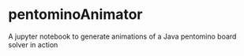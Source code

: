 # pentominoAnimator
A jupyter notebook to generate animations of a Java pentomino board solver in action
